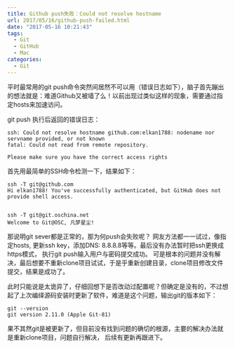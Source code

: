 ```yaml
---
title: Github push失败：Could not resolve hostname
url: 2017/05/16/github-push-failed.html
date: "2017-05-16 10:21:43"
tags: 
  - Git
  - GitHub
  - Mac
categories:
  - Git
---
```


平时最常用的git push命令突然间居然不可以用（错误日志如下），脑子首先蹦出的想法就是：难道Github又被墙了么！以前出现过类似这样的现象，需要通过指定hosts来加速访问。


git push 执行后返回的错误日志：

```
ssh: Could not resolve hostname github.com:elkan1788: nodename nor servname provided, or not known
fatal: Could not read from remote repository.

Please make sure you have the correct access rights
```

<!--more-->

首先用最简单的SSH命令检测一下，结果如下：

```
ssh -T git@github.com
Hi elkan1788! You've successfully authenticated, but GitHub does not provide shell access.


ssh -T git@git.oschina.net
Welcome to Git@OSC, 凡梦星尘!
```

那说明git sever都是正常的，那为何push会失败呢？ 网友方法都一一试过，像指定hosts, 更新ssh key，添加DNS: 8.8.8.8等等。最后没有办法暂时把ssh更换成https模式， 执行git push输入用户与密码提交成功。 可是根本的问题并没有解决，最后想要不重新clone项目试试，于是乎重新创建目录，clone项目修改文件提交，结果是成功了。 

此时只能说是太诡异了，仔细回想下是否改动过配置呢？但确定是没有的，不过想起了上次编绎源码安装时更新了软件，难道是这个问题，输出git的版本如下：

```
git --version
git version 2.11.0 (Apple Git-81)
```

果不其然git是被更新了，但目前没有找到问题的确切的根源，主要的解决办法就是重新clone项目，问题自行解决， 后续有更新再跟进下。
